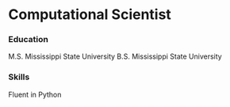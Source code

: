 # Computational Scientist

### Education
M.S. Mississippi State University
B.S. Mississippi State University

### Skills
Fluent in Python
